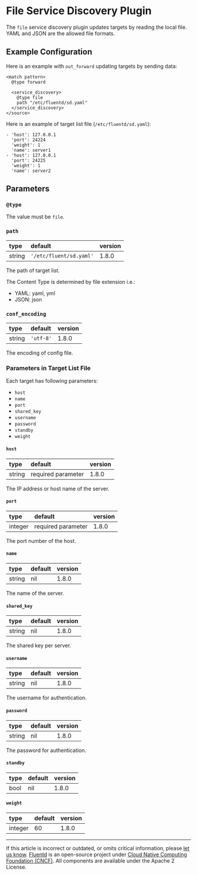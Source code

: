 # File Service Discovery Plugin

The `file` service discovery plugin updates targets by reading the local file.
YAML and JSON are the allowed file formats.


## Example Configuration

Here is an example with `out_forward` updating targets by sending data:

```
<match pattern>
  @type forward

  <service_discovery>
    @type file
    path "/etc/fluentd/sd.yaml"
  </service_discovery>
</source>
```

Here is an example of target list file (`/etc/fluentd/sd.yaml`):

```
- 'host': 127.0.0.1
  'port': 24224
  'weight': 1
  'name': server1
- 'host': 127.0.0.1
  'port': 24225
  'weight': 1
  'name': server2
```

## Parameters


### `@type`

The value must be `file`.


### `path`

| type   | default                 | version |
|:-------|:------------------------|:--------|
| string | `'/etc/fluent/sd.yaml'` | 1.8.0  |

The path of target list.

The Content Type is determined by file extension i.e.:

- YAML: yaml, yml
- JSON: json


### `conf_encoding`

| type   | default   | version |
|:-------|:----------|:--------|
| string | `'utf-8'` | 1.8.0  |

The encoding of config file.


### Parameters in Target List File

Each target has following parameters:

-   `host`
-   `name`
-   `port`
-   `shared_key`
-   `username`
-   `password`
-   `standby`
-   `weight`


#### `host`

| type   | default            | version |
|:-------|:-------------------|:--------|
| string | required parameter | 1.8.0  |

The IP address or host name of the server.


#### `port`

| type    | default            | version |
|:--------|:-------------------|:--------|
| integer | required parameter | 1.8.0  |

The port number of the host.


#### `name`

| type   | default | version |
|:-------|:--------|:--------|
| string | nil     | 1.8.0  |

The name of the server.


#### `shared_key`

| type   | default | version |
|:-------|:--------|:--------|
| string | nil     | 1.8.0  |

The shared key per server.


#### `username`

| type   | default  | version |
|:-------|:---------|:--------|
| string | nil      | 1.8.0  |

The username for authentication.


#### `password`

| type   | default | version |
|:-------|:--------|:--------|
| string | nil     | 1.8.0  |

The password for authentication.


#### `standby`

| type | default | version |
|:-----|:--------|:--------|
| bool | nil     | 1.8.0  |


#### `weight`

| type    | default | version |
|:--------|:--------|:--------|
| integer | 60      | 1.8.0  |


------------------------------------------------------------------------

If this article is incorrect or outdated, or omits critical information, please
[let us know](https://github.com/fluent/fluentd-docs-gitbook/issues?state=open).
[Fluentd](http://www.fluentd.org/) is an open-source project under [Cloud Native
Computing Foundation (CNCF)](https://cncf.io/). All components are available
under the Apache 2 License.
